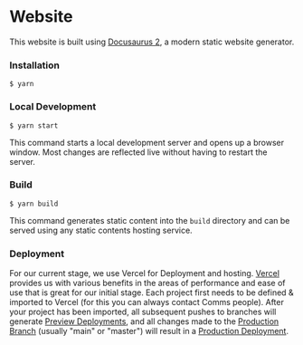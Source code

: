 # Website

This website is built using [Docusaurus 2](https://docusaurus.io/), a modern static website generator.

### Installation

```
$ yarn
```

### Local Development

```
$ yarn start
```

This command starts a local development server and opens up a browser window. Most changes are reflected live without having to restart the server.

### Build

```
$ yarn build
```

This command generates static content into the `build` directory and can be served using any static contents hosting service.

### Deployment

For our current stage, we use Vercel for Deployment and hosting. [Vercel](https://vercel.com/about) provides us with various benefits in the areas of performance and ease of use that is great for our initial stage.
Each project first needs to be defined & imported to Vercel (for this you can always contact Comms people).
After your project has been imported, all subsequent pushes to branches will generate [Preview Deployments](https://vercel.com/docs/concepts/deployments/environments#preview), and all changes made to the [Production Branch](https://vercel.com/docs/concepts/git#production-branch) (usually "main" or "master") will result in a [Production Deployment](https://vercel.com/docs/concepts/deployments/environments#production).
